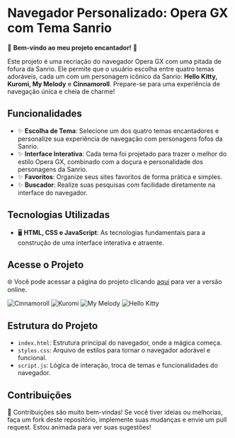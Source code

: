 # Navegador Personalizado: Opera GX com Tema Sanrio
 
🌸 **Bem-vindo ao meu projeto encantador!** 🌸
 
Este projeto é uma recriação do navegador Opera GX com uma pitada de fofura da Sanrio. Ele permite que o usuário escolha entre quatro temas adoráveis, cada um com um personagem icônico da Sanrio: **Hello Kitty, Kuromi, My Melody** e **Cinnamoroll**. Prepare-se para uma experiência de navegação única e cheia de charme!
 
## Funcionalidades
- ✨ **Escolha de Tema**: Selecione um dos quatro temas encantadores e personalize sua experiência de navegação com personagens fofos da Sanrio.
- ✨ **Interface Interativa**: Cada tema foi projetado para trazer o melhor do estilo Opera GX, combinado com a doçura e personalidade dos personagens da Sanrio.
- ✨ **Favoritos**: Organize seus sites favoritos de forma prática e simples.
- ✨ **Buscador**: Realize suas pesquisas com facilidade diretamente na interface do navegador.
 
## Tecnologias Utilizadas
- 🖥️ **HTML, CSS e JavaScript**: As tecnologias fundamentais para a construção de uma interface interativa e atraente.
 
## Acesse o Projeto
🌐 Você pode acessar a página do projeto clicando [aqui](https://lysciprianno.github.io/SanrioGX/) para ver a versão online.

![Cinnamoroll](https://github.com/user-attachments/assets/a8018e18-033e-4bdf-afd0-9f5e15b81f3f)
![Kuromi](https://github.com/user-attachments/assets/c49ca902-9c6f-45b2-8241-7529f52618d3)
![My Melody](https://github.com/user-attachments/assets/0d8e6b26-eb00-4e86-a4ce-34f93e34f295)
![Hello Kitty](https://github.com/user-attachments/assets/c1ca0da0-e7e0-4f03-91b9-74def3f84384)

## Estrutura do Projeto
- `index.html`: Estrutura principal do navegador, onde a mágica começa.
- `styles.css`: Arquivo de estilos para tornar o navegador adorável e funcional.
- `script.js`: Lógica de interação, troca de temas e funcionalidades do navegador.
  
## Contribuições
💖 Contribuições são muito bem-vindas! Se você tiver ideias ou melhorias, faça um fork deste repositório, implemente suas mudanças e envie um pull request. Estou animada para ver suas sugestões!
